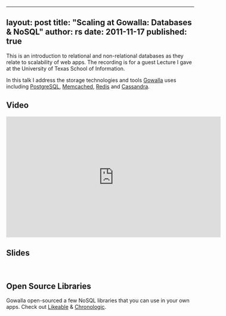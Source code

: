 
---
layout: post
title: "Scaling at Gowalla: Databases & NoSQL"
author: rs
date: 2011-11-17
published: true
---


This is an introduction to relational and non-relational databases as they relate to scalability of web apps. The recording is for a guest Lecture I gave at the University of Texas School of Information. 

In this talk I address the storage technologies and tools [Gowalla](http://gowalla.com) uses including [PostgreSQL](http://www.postgresql.org/), [Memcached](http://memcached.org/), [Redis](http://redis.io/) and [Cassandra](http://cassandra.apache.org/).


## Video

<iframe width="575" height="323" src="http://www.youtube.com/embed/oL-A4JYwgH4?rel=0&amp;hd=1" frameborder="0" allowfullscreen></iframe>

## Slides

<script src="http://speakerdeck.com/embed/4ebc5157b721e200540005f2.js"></script>

<br />

## **Open Source Libraries**

Gowalla open-sourced a few NoSQL libraries that you can use in your own apps. Check out [Likeable](http://github.com/gowalla/likeable) &  [Chronologic](http://github.com/gowalla/chronologic).
